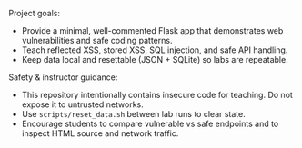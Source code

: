 Project goals:
- Provide a minimal, well-commented Flask app that demonstrates web vulnerabilities and safe coding patterns.
- Teach reflected XSS, stored XSS, SQL injection, and safe API handling.
- Keep data local and resettable (JSON + SQLite) so labs are repeatable.

Safety & instructor guidance:
- This repository intentionally contains insecure code for teaching. Do not expose it to untrusted networks.
- Use `scripts/reset_data.sh` between lab runs to clear state.
- Encourage students to compare vulnerable vs safe endpoints and to inspect HTML source and network traffic.
